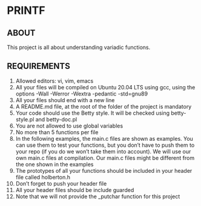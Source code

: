 # PRINTF
## ABOUT
This project is all about understanding variadic functions.

## REQUIREMENTS
1. Allowed editors: vi, vim, emacs
1. All your files will be compiled on Ubuntu 20.04 LTS using gcc, using the options -Wall -Werror -Wextra -pedantic -std=gnu89
1. All your files should end with a new line
1. A README.md file, at the root of the folder of the project is mandatory
1. Your code should use the Betty style. It will be checked using betty-style.pl and betty-doc.pl
1. You are not allowed to use global variables
1. No more than 5 functions per file
1. In the following examples, the main.c files are shown as examples. You can use them to test your functions, but you don’t have to push them to your repo (if you do we won’t take them into account). We will use our own main.c files at compilation. Our main.c files might be different from the one shown in the examples
1. The prototypes of all your functions should be included in your header file called holberton.h
1. Don’t forget to push your header file
1. All your header files should be include guarded
1. Note that we will not provide the _putchar function for this project